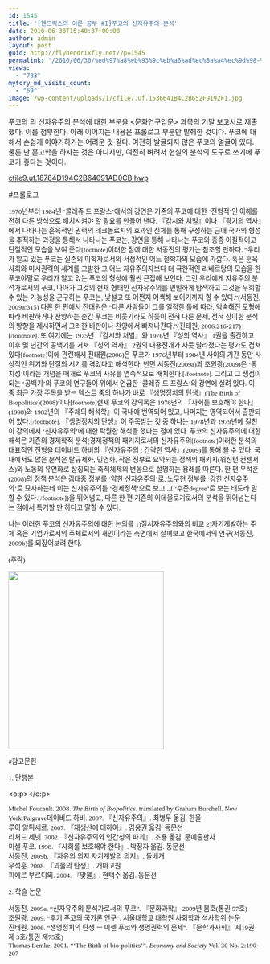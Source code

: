 ```yaml
---
id: 1545
title: '[헨드릭스의 이론 공부 #1]푸코의 신자유주의 분석'
date: 2010-06-30T15:40:37+00:00
author: admin
layout: post
guid: http://flyhendrixfly.net/?p=1545
permalink: '/2010/06/30/%ed%97%a8%eb%93%9c%eb%a6%ad%ec%8a%a4%ec%9d%98-%ec%9d%b4%eb%a1%a0-%ea%b3%b5%eb%b6%80-1%ed%91%b8%ec%bd%94%ec%9d%98-%ec%8b%a0%ec%9e%90%ec%9c%a0%ec%a3%bc%ec%9d%98-%eb%b6%84%ec%84%9d/'
views:
  - "783"
mytory_md_visits_count:
  - "69"
image: /wp-content/uploads/1/cfile7.uf.1536641B4C2B652F9192F1.jpg
---
```

<p class="바탕글">
  푸코의 <The Birth of Biopolitics>의 신자유주의 분석에 대한 부분을 <문화연구입문> 과목의 기말 보고서로 제출했다. 이를 첨부한다. 아래 이어지는 내용은 프롤로그 부분만 발췌한 것이다. 푸코에 대해서 손쉽게 이야기하기는 어려운 것 같다. 여전히 발굴되지 않은 푸코의 얼굴이 있다. 물론 난 훈고학을 하자는 것은 아니지만, 여전히 벼려서 현실의 분석의 도구로 쓰기에 푸코가 좋다는 것이다.
</p>

<p class="바탕글">
</p>

<p class="바탕글">
  <a href="http://submania.dothome.co.kr/wp-content/uploads/1/cfile9.uf.18784D194C2B64091AD0CB.hwp" class="aligncenter" filename="푸코의 신자유주의 분석.hwp"  filemime="" />cfile9.uf.18784D194C2B64091AD0CB.hwp</a>
</p>

<p class="바탕글">
  #프롤로그<br /> <span style="font-family: 한컴바탕;" lang="EN-US"><span style="font-size: 10pt;"><span style="font-family: Gulim;"></span></span></span>
</p>

<p class="바탕글">
  <span style="font-family: 한컴바탕;" lang="EN-US"><span style="font-size: 10pt;"><span style="font-family: Gulim;">1970년부터 1984년 ‘콜레쥬 드 프랑스’에서의 강연은 기존의 푸코에 대한 ‘전형적’인 이해를 전혀 다른 방식으로 배치시켜야 할 필요를 만들어 낸다. 『감시와 처벌』이나 『광기의 역사』에서 나타나는 훈육적인 권력의 테크놀로지의 효과인 신체를 통해 구성하는 근대 국가의 형성을 추적하는 과정을 통해서 나타나는 푸코는, 강연을 통해 나타나는 푸코와 종종 이질적이고 단절적인 모습을 보여 준다[footnote]이러한 점에 대한 서동진의 평가는 참조할 만하다. “우리가 알고 있는 푸코는 실존의 미학자로서의 서정적인 어느 철학자의 모습에 가깝다. 혹은 훈육사회와 미시권력의 세계를 고발한 그 어느 자유주의자보다 더 극한적인 리베르탕의 모습을 한 푸코야말로 우리가 알고 있는 푸코의 형상에 훨씬 근접해 보인다. 그런 우리에게 자유주의 분석가로서의 푸코, 나아가 그것의 현재 형태인 신자유주의를 면밀하게 탐색하고 그것을 우회할 수 있는 가능성을 곤구하는 푸코는, 낯설고 또 어쩐지 어색해 보이기까지 할 수 있다.”(서동진, 2009a:315) 다른 한 편에서 진태원은 “다른 사람들이 그를 일정한 틀에 따라, 익숙해진 모형에 따라 비판하거나 찬양하는 순간 푸코는 비웃기라도 하듯이 전혀 다른 문제, 전혀 상이한 분석의 방향을 제시하면서 그러한 비판이나 찬양에서 빠져나간다.”(진태원, 2006:216-217)[/footnote]</span></span></span><span style="font-family: 한컴바탕;" lang="EN-US"><span style="font-size: 10pt;"><span style="font-family: Gulim;">. 또 여기에는 1975년 『감시와 처벌』와 1976년 『성의 역사』 1권을 출간하고 이후 몇 년간의 공백기를 거쳐 『성의 역사』 2권의 내용전개가 사뭇 달라졌다는 평가도 겹쳐있다[footnote]이에 관련해서 진태원(2006)은 푸코가 1976년부터 1984년 사이의 기간 동안 사상적인 위기와 단절의 시기를 겪었다고 해석한다. 반면 서동진(2009a)과 조원광(2009)은 ‘통치성’이라는 개념을 매개로 푸코의 사유를 연속적으로 배치한다.[/footnote]</span></span></span><span style="font-family: 한컴바탕;" lang="EN-US"><span style="font-size: 10pt;"><span style="font-family: Gulim;">. 그리고 그 쟁점이 되는 ‘공백기’의 푸코의 연구들이 위에서 언급한 ‘콜레쥬 드 프랑스’의 강연에 실려 있다. 이 중 최근 가장 주목을 받는 텍스트 중의 하나가 바로 『생명정치의 탄생』(The Birth of Biopolitics)(2008)이다[footnote]현재 푸코의 강의록은 1976년의 『사회를 보호해야 한다』(1998)와 1982년의 『주체의 해석학』이 국내에 번역되어 있고, 나머지는 영역되어서 출판되어 있다.[/footnote]</span></span></span><span style="font-family: 한컴바탕;" lang="EN-US"><span style="font-size: 10pt;"><span style="font-family: Gulim;">. 『생명정치의 탄생』이 주목받는 것 중 하나는 1978년과 1979년에 걸친 이 강의에서 ‘신자유주의’에 대한 탁월한 해석을 했다는 점에 있다. 푸코의 신자유주의에 대한 해석은 기존의 경제학적 분석(경제정책의 패키지로서의 신자유주의[footnote]이러한 분석의 대표적인 전형을 데이비드 하비의 『신자유주의 : 간략한 역사』(2009)를 통해 볼 수 있다. 국내에서도 많은 분석은 탈규제화, 민영화, 작은 정부로 요약되는 정책의 패키지(워싱턴 컨센서스)와 노동의 유연화로 상징되는 축적체제의 변동으로 설명하는 용례를 따른다. 한 편 우석훈(2008)의 정책 분석은 김대중 정부를 ‘약한 신자유주의’로, 노무현 정부를 ‘강한 신자유주의’로 묘사하는데 이는 신자유주의를 ‘경제정책’으로 보고 그 ‘수준degree’로 보는 태도라 말할 수 있다.[/footnote]</span></span></span><span style="font-family: 한컴바탕;" lang="EN-US"><span style="font-size: 10pt;"><span style="font-family: Gulim;">)을 뛰어넘고, 다른 한 편 기존의 이데올로기로서의 분석</span></span></span><span style="font-family: 한컴바탕;"><span style="font-size: 10pt;"><span style="font-family: Gulim;">을 뛰어넘는다는 점에서 특기할 만 하다고 말할 수 있다.</span></span></span>
</p>

<p class="바탕글">
  <span style="font-family: 한컴바탕;"><span style="font-size: 10pt;"><span style="font-family: Gulim;">나는 이러한 푸코의 신자유주의에 대한 논의를 1)질서자유주의와의 비교 2)자기계발하는 주체 혹은 기업가로서의 주체로서의 개인이라는 측면에서 살펴보고 한국에서의 연구(서동진, 2009b)를 되짚어보려 한다.</span></span></span>
</p>

<p class="바탕글">
  <span style="font-family: 한컴바탕;"><span style="font-size: 10pt;"><span style="font-family: Gulim;">(후략)</span></span></span>
</p>

<p class="바탕글">
  <img src="http://submania.dothome.co.kr/wp-content/uploads/1/cfile7.uf.1536641B4C2B652F9192F1.jpg" class="aligncenter" width="309" height="354" alt="" filename="michel-foucault.jpg" filemime="image/jpeg" />
</p>

<p class="바탕글">
  <span style="font-family: 한컴바탕;"><span style="font-size: 10pt;"><span style="font-family: Gulim;"></span></span></span>
</p>

<p class="바탕글">
  <span style="font-family: 한컴바탕;"><span style="font-size: 10pt;"><span style="font-family: Gulim;">#참고문헌</span></span></span>
</p>

<span style="font-family: 한컴바탕; font-size: 11pt;" lang="EN-US"><span style="font-family: Gulim;"><span style="font-size: 10pt;">1. 단행본</span></span></span>

<p class="바탕글">
  <span style="font-family: Gulim;"><span style="font-size: 10pt;"> </span></span><!--[if !supportEmptyParas]-->
  
  <span style="font-family: Gulim;"><span style="font-size: 10pt;"> </span></span><span style="font-family: Gulim;"><span style="font-size: 10pt;"></span></span><o:p></o:p>
</p>

<p class="바탕글">
  <span style="font-family: 한컴바탕;" lang="EN-US"><span style="font-family: Gulim;"><span style="font-size: 10pt;">Michel Foucault. 2008. </span></span></span><span style="font-family: 한컴바탕; font-style: italic;" lang="EN-US"><span style="font-family: Gulim;"><span style="font-size: 10pt;">The Birth of Biopolitics</span></span></span><span style="font-family: 한컴바탕;"><span style="font-family: Gulim;"><span style="font-size: 10pt;">. translated by Graham Burchell. New York:Palgrave데이비드 하비. 2007. 『신자유주의』. 최병두 옮김. 한울<br /> 루이 알튀세르. 2007. 『재생산에 대하여』. 김웅권 옮김. 동문선<br /> 리처드 세넷. 2002. 『신자유주의와 인간성의 파괴』. 조용 옮김. 문예출판사<br /> 미셸 푸코. 1998. 『사회를 보호해야 한다』. 박정자 옮김. 동문선<br /> 서동진. 2009b. 『자유의 의지 자기계발의 의지』. 돌베개<br /> 우석훈. 2008. 『괴물의 탄생』. 개마고원<br /> 피에르 부르디외. 2004. 『맞불』. 현택수 옮김. 동문선</span></span></span>
</p>

<p class="바탕글">
  <span style="font-family: 한컴바탕; font-size: 11pt;" lang="EN-US"><span style="font-family: Gulim;"><span style="font-size: 10pt;">2. 학술 논문</span></span></span>
</p>

<p class="바탕글">
  <span style="font-family: 한컴바탕;" lang="EN-US"><span style="font-family: Gulim;"><span style="font-size: 10pt;">서동진. 2009a. “신자유주의 분석가로서의 푸코”. 『문화과학』 2009년 봄호(통권 57호)<br /> 조원광. 2009. “후기 푸코의 국가론 연구”. 서울대학교 대학원 사회학과 석사학위 논문<br /> 진태원. 2006. “생명정치의 탄생 ㅡ 미셸 푸코와 생명권력의 문제”. 『문학과사회』 제19권 제 3호(통권 제75호)<br /> Thomas Lemke. 2001. “‘The Birth of bio-politics’”. </span></span></span><span style="font-family: 한컴바탕; font-style: italic;" lang="EN-US"><span style="font-family: Gulim;"><span style="font-size: 10pt;">Economy and Society</span></span></span><span style="font-family: 한컴바탕;" lang="EN-US"><span style="font-family: Gulim;"><span style="font-size: 10pt;"> Vol. 30 No. 2:190-207</span></span></span>
</p>